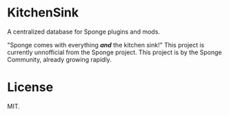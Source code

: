 KitchenSink
===========

A centralized database for Sponge plugins and mods.

"Sponge comes with everything ***and*** the kitchen sink!"
This project is currently unnofficial from the Sponge project. This project is by the Sponge Community, already growing rapidly.

License
=======

MIT.

